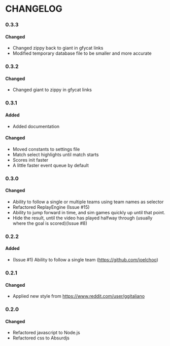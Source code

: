 <!---
     Group changes to describe their impact on the project, as follows:
        *Added* for new features.
        *Changed* for changes in existing functionality.
        *Deprecated* for once-stable features removed in upcoming releases.
        *Removed* for deprecated features removed in this release.
        *Fixed* for any bug fixes.
        *Security* to invite users to upgrade in case of vulnerabilities.
        {
                    "version" : "0.1.0",
                    "date": "2015-07-28",
                    "entries" : {
                        'added' : ["Initial game structure refactored from single level prototype."],
                        'changed' : [],
                        'deprecated' : [],
                        'removed' : [],
                        'fixed' : [],
                        'security' : []
                    }
                }
                }
-->
     
CHANGELOG
=========
### 0.3.3 ###

#### Changed ####
- Changed zippy back to giant in gfycat links
- Modified temporary database file to be smaller and more accurate

### 0.3.2 ###

#### Changed ####
- Changed giant to zippy in gfycat links

### 0.3.1 ###

#### Added ####
- Added documentation

#### Changed ####
- Moved constants to settings file
- Match select highlights until match starts
- Scores init faster
- A little faster event queue by default

### 0.3.0 ###

#### Changed ####
- Ability to follow a single or multiple teams using team names as selector
- Refactored ReplayEngine (Issue #15)
- Ability to jump forward in time, and sim games quickly up until that point.
- Hide the result, until the video has played halfway through (usually where the goal is scored)(Issue #8)


### 0.2.2 ###

#### Added ####
- (Issue #1) Ability to follow a single team (https://github.com/joelchoo)

### 0.2.1 ###

#### Changed ####
- Applied new style from https://www.reddit.com/user/ggitaliano

### 0.2.0 ###

#### Changed ####
- Refactored javascript to Node.js
- Refactored css to Absurdjs







